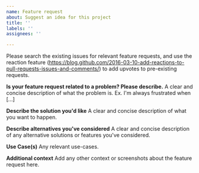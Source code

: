 ```yaml
---
name: Feature request
about: Suggest an idea for this project
title: ''
labels: ''
assignees: ''

---
```


Please search the existing issues for relevant feature requests, and use the reaction feature (https://blog.github.com/2016-03-10-add-reactions-to-pull-requests-issues-and-comments/) to add upvotes to pre-existing requests.

**Is your feature request related to a problem? Please describe.**
A clear and concise description of what the problem is. Ex. I'm always frustrated when [...]

**Describe the solution you'd like**
A clear and concise description of what you want to happen.

**Describe alternatives you've considered**
A clear and concise description of any alternative solutions or features you've considered.

**Use Case(s)**
Any relevant use-cases.

**Additional context**
Add any other context or screenshots about the feature request here.
